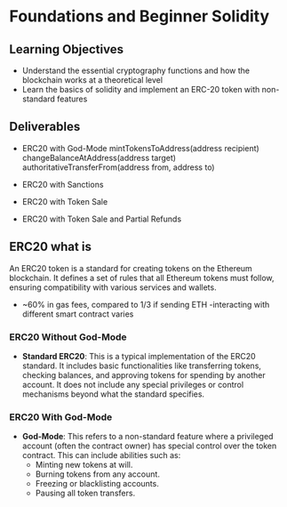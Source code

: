 # Foundations and Beginner Solidity

## Learning Objectives

- Understand the essential cryptography functions and how the blockchain works at a theoretical level
- Learn the basics of solidity and implement an ERC-20 token with non-standard features

## Deliverables

- ERC20 with God-Mode
  mintTokensToAddress(address recipient)
  changeBalanceAtAddress(address target)
  authoritativeTransferFrom(address from, address to)

- ERC20 with Sanctions
- ERC20 with Token Sale
- ERC20 with Token Sale and Partial Refunds

## ERC20 what is

An ERC20 token is a standard for creating tokens on the Ethereum blockchain. It defines a set of rules that all Ethereum tokens must follow, ensuring compatibility with various services and wallets.

- ~60% in gas fees, compared to 1/3 if sending ETH
  -interacting with different smart contract varies

### ERC20 Without God-Mode

- **Standard ERC20**: This is a typical implementation of the ERC20 standard. It includes basic functionalities like transferring tokens, checking balances, and approving tokens for spending by another account. It does not include any special privileges or control mechanisms beyond what the standard specifies.

### ERC20 With God-Mode

- **God-Mode**: This refers to a non-standard feature where a privileged account (often the contract owner) has special control over the token contract. This can include abilities such as:
  - Minting new tokens at will.
  - Burning tokens from any account.
  - Freezing or blacklisting accounts.
  - Pausing all token transfers.
